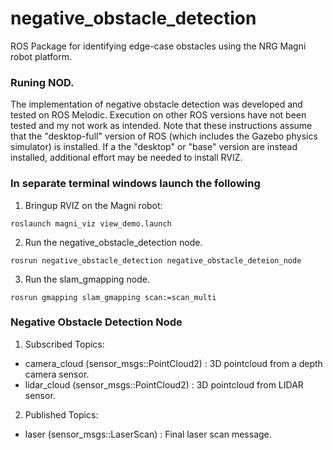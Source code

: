 # negative_obstacle_detection
ROS Package for identifying edge-case obstacles using the NRG Magni robot platform.

### Runing NOD. 

The implementation of negative obstacle detection was developed and tested on ROS Melodic. Execution on other ROS versions have not been tested and my not work as intended. Note that these instructions assume that the "desktop-full" version of ROS (which includes the Gazebo physics simulator) is installed. If a the "desktop" or "base" version are instead installed, additional effort may be needed to install RVIZ.

### In separate terminal windows launch the following

1. Bringup RVIZ on the Magni robot:

```
roslaunch magni_viz view_demo.launch 
```
2. Run the negative_obstacle_detection node. 

```
rosrun negative_obstacle_detection negative_obstacle_deteion_node
```
3. Run the slam_gmapping node. 

```
rosrun gmapping slam_gmapping scan:=scan_multi
```
### Negative Obstacle Detection Node
1. Subscribed Topics:
- camera_cloud (sensor_msgs::PointCloud2) : 3D pointcloud from a depth camera sensor. 
- lidar_cloud (sensor_msgs::PointCloud2) : 3D pointcloud from LIDAR sensor.  

2. Published Topics:
- laser (sensor_msgs::LaserScan) : Final laser scan message. 
